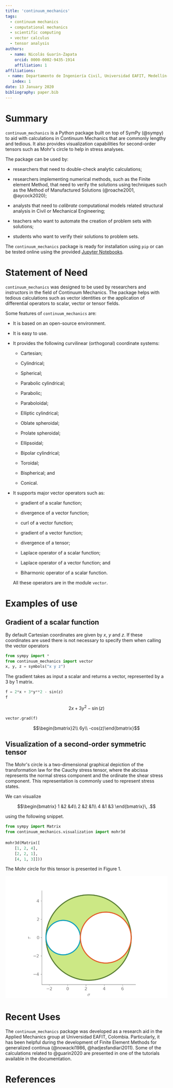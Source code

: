 ```yaml
---
title: 'continuum_mechanics'
tags:
  - continuum mechanics
  - computational mechanics
  - scientific computing
  - vector calculus
  - tensor analysis
authors:
  - name: Nicolás Guarín-Zapata
    orcid: 0000-0002-9435-1914
    affiliation: 1
affiliations:
 - name: Departamento de Ingeniería Civil, Universidad EAFIT, Medellín-Colombia
   index: 1
date: 13 January 2020
bibliography: paper.bib
---
```


# Summary

`continuum_mechanics` is a Python package built on top of SymPy (@sympy) to aid
with calculations in Continuum Mechanics that are commonly lengthy and
tedious. It also provides visualization capabilities for second-order tensors
such as Mohr's circle to help in stress analyses.

The package can be used by:

- researchers that need to double-check analytic calculations;

- researchers implementing numerical methods, such as the Finite element
  Method, that need to verify the solutions using techniques such as
  the Method of Manufactured Solutions (@roache2001, @aycock2020);

- analysts that need to _calibrate_ computational models related
  structural analysis in Civil or Mechanical Engineering;

- teachers who want to automate the creation of problem sets with
  solutions;

- students who want to verify their solutions to problem sets.

The `continuum_mechanics` package is ready for installation using `pip`
or can be tested online using the provided [Jupyter Notebooks](https://mybinder.org/v2/gh/nicoguaro/continuum_mechanics/master).

# Statement of Need

`continuum_mechanics` was designed to be used by researchers and instructors
in the field of Continuum Mechanics. The package helps with tedious calculations
such as vector identities or the application of differential operators to
scalar, vector or tensor fields.

Some features of ``continuum_mechanics`` are:

- It is based on an open-source environment.

- It is easy to use.

- It provides the following curvilinear (orthogonal) coordinate systems:

  - Cartesian;

  - Cylindrical;

  - Spherical;

  - Parabolic cylindrical;

  - Parabolic;

  - Paraboloidal;

  - Elliptic cylindrical;

  - Oblate spheroidal;

  - Prolate spheroidal;

  - Ellipsoidal;

  - Bipolar cylindrical;

  - Toroidal;

  - Bispherical; and

  - Conical.

- It supports major vector operators such as:

  - gradient of a scalar function;

  - divergence of a vector function;

  - curl of a vector function;

  - gradient of a vector function;

  - divergence of a tensor;

  - Laplace operator of a scalar function;

  - Laplace operator of a vector function; and

  - Biharmonic operator of a scalar function.

  All these operators are in the module `vector`.


# Examples of use

## Gradient of a scalar function

By default Cartesian coordinates are given by $x$, $y$ and $z$.
If these coordinates are used there is not necessary to specify
them when calling the vector operators

```python
from sympy import *
from continuum_mechanics import vector
x, y, z = symbols("x y z")
```

The gradient takes as input a scalar and returns a vector,
represented by a 3 by 1 matrix.

```python
f = 2*x + 3*y**2 - sin(z)
f
```

$$2x + 3y^2 - \sin(z)$$

```python
vector.grad(f)
```

$$\begin{bmatrix}2\\ 6y\\ -cos(z)\end{bmatrix}$$


## Visualization of a second-order symmetric tensor

The Mohr's circle is a two-dimensional graphical depiction of the
transformation law for the Cauchy stress tensor, where the abcissa represents
the normal stress component and the ordinate the shear stress component.
This representation is commonly used to represent stress states.

We can visualize

$$\begin{bmatrix}
1 &2 &4\\
2 &2 &1\\
4 &1 &3
\end{bmatrix}\, .$$

using the following snippet.

```python
from sympy import Matrix
from continuum_mechanics.visualization import mohr3d

mohr3d(Matrix([
    [1, 2, 4],
    [2, 2, 1],
    [4, 1, 3]]))
```

The Mohr circle for this tensor is presented in Figure 1.

![Mohr circle for a 3D symmetric tensor.](mohr3d.png)


# Recent Uses

The ``continuum_mechanics`` package was developed as a research aid in the
Applied Mechanics group at Universidad EAFIT, Colombia. Particularly, it has
been helpful during the development of Finite Element Methods for generalized
continua (@nowacki1986, @hadjesfandiari2011).  Some of the calculations
related to @guarin2020 are presented in one of the tutorials available
in the documentation.


# References
